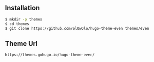 ## Installation

```sh
$ mkdir -p themes
$ cd themes
$ git clone https://github.com/olOwOlo/hugo-theme-even themes/even
```

## Theme Url

```
https://themes.gohugo.io/hugo-theme-even/
```
